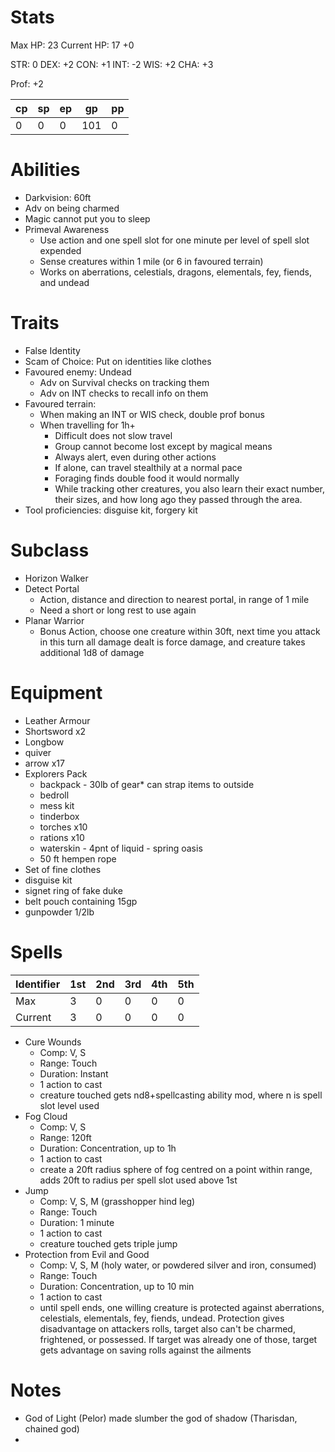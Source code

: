 # Stats
Max HP: 23
Current HP: 17 +0

STR: 0
DEX: +2
CON: +1
INT: -2
WIS: +2
CHA: +3

Prof: +2

cp|sp|ep|gp|pp
---|---|---|---|---
0|0|0|101|0

# Abilities
- Darkvision: 60ft
- Adv on being charmed
- Magic cannot put you to sleep
- Primeval Awareness
	- Use action and one spell slot for one minute per level of spell slot expended
	- Sense creatures within 1 mile (or 6 in favoured terrain)
	- Works on aberrations, celestials, dragons, elementals, fey, fiends, and undead

# Traits
- False Identity
- Scam of Choice: Put on identities like clothes
- Favoured enemy: Undead
	- Adv on Survival checks on tracking them
	- Adv on INT checks to recall info on them
- Favoured terrain: 
	- When making an INT or WIS check, double prof bonus
	- When travelling for 1h+
		- Difficult does not slow travel
		- Group cannot become lost except by magical means
		- Always alert, even during other actions
		- If alone, can travel stealthily at a normal pace
		- Foraging finds double food it would normally
		- While tracking other creatures, you also learn their exact number, their sizes, and how long ago they passed through the area.
- Tool proficiencies: disguise kit, forgery kit

# Subclass
- Horizon Walker
- Detect Portal
	- Action, distance and direction to nearest portal, in range of 1 mile
	- Need a short or long rest to use again
- Planar Warrior
	- Bonus Action, choose one creature within 30ft, next time you attack in this turn all damage dealt is force damage, and creature takes additional 1d8 of damage

# Equipment
- Leather Armour
- Shortsword x2
- Longbow
- quiver
- arrow x17
- Explorers Pack
	- backpack - 30lb of gear* can strap items to outside
	- bedroll 
	- mess kit 
	- tinderbox 
	- torches x10 
	- rations x10 
	- waterskin - 4pnt of liquid - spring oasis
	- 50 ft hempen rope
- Set of fine clothes
- disguise kit
- signet ring of fake duke
- belt pouch containing 15gp
- gunpowder 1/2lb

# Spells
Identifier|1st|2nd|3rd|4th|5th
---|---|---|---|---|---
Max|3|0|0|0|0
Current|3|0|0|0|0

- Cure Wounds
	- Comp: V, S
	- Range: Touch
	- Duration: Instant
	- 1 action to cast
	- creature touched gets nd8+spellcasting ability mod, where n is spell slot level used
- Fog Cloud
	- Comp: V, S
	- Range: 120ft
	- Duration: Concentration, up to 1h
	- 1 action to cast
	- create a 20ft radius sphere of fog centred on a point within range, adds 20ft to radius per spell slot used above 1st
- Jump
	- Comp: V, S, M (grasshopper hind leg)
	- Range: Touch
	- Duration: 1 minute
	- 1 action to cast
	- creature touched gets triple jump 
- Protection from Evil and Good
	- Comp: V, S, M (holy water, or powdered silver and iron, consumed)
	- Range: Touch
	- Duration: Concentration, up to 10 min
	- 1 action to cast
	- until spell ends, one willing creature is protected against aberrations, celestials, elementals, fey, fiends, undead. Protection gives disadvantage on attackers rolls, target also can't be charmed, frightened, or possessed. If target was already one of those, target gets advantage on saving rolls against the ailments

# Notes
- God of Light (Pelor) made slumber the god of shadow (Tharisdan, chained god)
- 